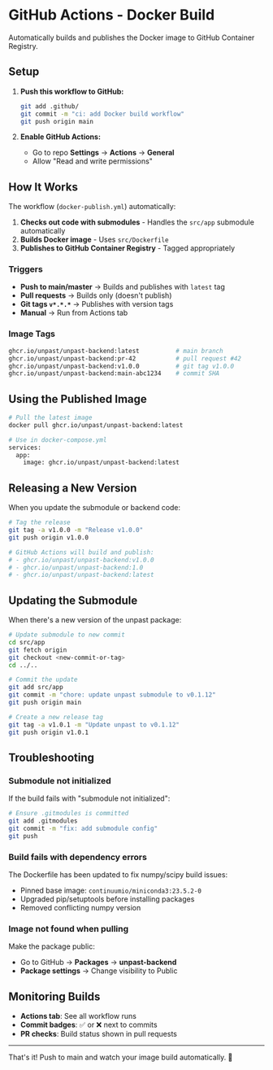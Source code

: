 # GitHub Actions - Docker Build

Automatically builds and publishes the Docker image to GitHub Container Registry.

## Setup

1. **Push this workflow to GitHub:**
   ```bash
   git add .github/
   git commit -m "ci: add Docker build workflow"
   git push origin main
   ```

2. **Enable GitHub Actions:**
   - Go to repo **Settings** → **Actions** → **General**
   - Allow "Read and write permissions"

## How It Works

The workflow (`docker-publish.yml`) automatically:

1. **Checks out code with submodules** - Handles the `src/app` submodule automatically
2. **Builds Docker image** - Uses `src/Dockerfile`
3. **Publishes to GitHub Container Registry** - Tagged appropriately

### Triggers

- **Push to main/master** → Builds and publishes with `latest` tag
- **Pull requests** → Builds only (doesn't publish)
- **Git tags `v*.*.*`** → Publishes with version tags
- **Manual** → Run from Actions tab

### Image Tags

```bash
ghcr.io/unpast/unpast-backend:latest          # main branch
ghcr.io/unpast/unpast-backend:pr-42           # pull request #42
ghcr.io/unpast/unpast-backend:v1.0.0          # git tag v1.0.0
ghcr.io/unpast/unpast-backend:main-abc1234    # commit SHA
```

## Using the Published Image

```bash
# Pull the latest image
docker pull ghcr.io/unpast/unpast-backend:latest

# Use in docker-compose.yml
services:
  app:
    image: ghcr.io/unpast/unpast-backend:latest
```

## Releasing a New Version

When you update the submodule or backend code:

```bash
# Tag the release
git tag -a v1.0.0 -m "Release v1.0.0"
git push origin v1.0.0

# GitHub Actions will build and publish:
# - ghcr.io/unpast/unpast-backend:v1.0.0
# - ghcr.io/unpast/unpast-backend:1.0
# - ghcr.io/unpast/unpast-backend:latest
```

## Updating the Submodule

When there's a new version of the unpast package:

```bash
# Update submodule to new commit
cd src/app
git fetch origin
git checkout <new-commit-or-tag>
cd ../..

# Commit the update
git add src/app
git commit -m "chore: update unpast submodule to v0.1.12"
git push origin main

# Create a new release tag
git tag -a v1.0.1 -m "Update unpast to v0.1.12"
git push origin v1.0.1
```

## Troubleshooting

### Submodule not initialized

If the build fails with "submodule not initialized":

```bash
# Ensure .gitmodules is committed
git add .gitmodules
git commit -m "fix: add submodule config"
git push
```

### Build fails with dependency errors

The Dockerfile has been updated to fix numpy/scipy build issues:
- Pinned base image: `continuumio/miniconda3:23.5.2-0`
- Upgraded pip/setuptools before installing packages
- Removed conflicting numpy version

### Image not found when pulling

Make the package public:
- Go to GitHub → **Packages** → **unpast-backend**
- **Package settings** → Change visibility to Public

## Monitoring Builds

- **Actions tab**: See all workflow runs
- **Commit badges**: ✅ or ❌ next to commits
- **PR checks**: Build status shown in pull requests

---

That's it! Push to main and watch your image build automatically. 🚀
